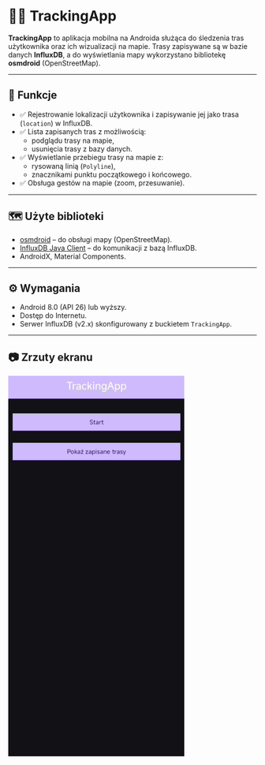 # 🚶‍♂️ TrackingApp

**TrackingApp** to aplikacja mobilna na Androida służąca do śledzenia tras użytkownika oraz ich wizualizacji na mapie. Trasy zapisywane są w bazie danych **InfluxDB**, a do wyświetlania mapy wykorzystano bibliotekę **osmdroid** (OpenStreetMap).

---

## 📱 Funkcje

- ✅ Rejestrowanie lokalizacji użytkownika i zapisywanie jej jako trasa (`location`) w InfluxDB.
- ✅ Lista zapisanych tras z możliwością:
  - podglądu trasy na mapie,
  - usunięcia trasy z bazy danych.
- ✅ Wyświetlanie przebiegu trasy na mapie z:
  - rysowaną linią (`Polyline`),
  - znacznikami punktu początkowego i końcowego.
- ✅ Obsługa gestów na mapie (zoom, przesuwanie).

---

## 🗺️ Użyte biblioteki

- [osmdroid](https://github.com/osmdroid/osmdroid) – do obsługi mapy (OpenStreetMap).
- [InfluxDB Java Client](https://github.com/influxdata/influxdb-client-java) – do komunikacji z bazą InfluxDB.
- AndroidX, Material Components.

---

## ⚙️ Wymagania

- Android 8.0 (API 26) lub wyższy.
- Dostęp do Internetu.
- Serwer InfluxDB (v2.x) skonfigurowany z buckietem `TrackingApp`.

---

## 📷 Zrzuty ekranu

![Widok główny](./screenshots/screenshot_main_view.png)
